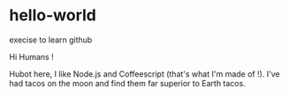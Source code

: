 # hello-world
execise to learn github

Hi Humans !

Hubot here, I like Node.js and Coffeescript (that's what I'm made of !).
I've had tacos on the moon and find them far superior to Earth tacos.
